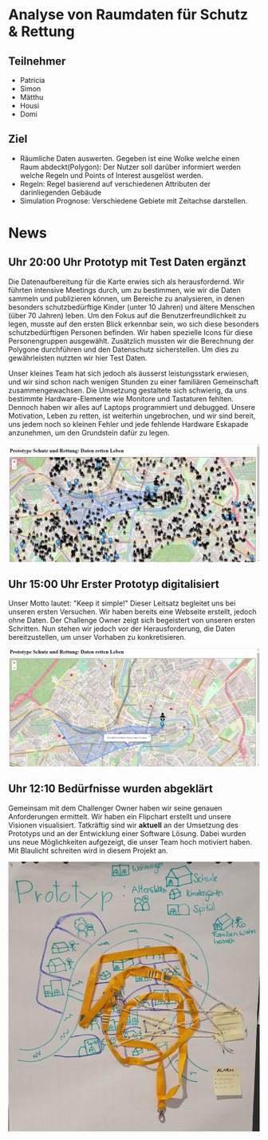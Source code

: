 # Analyse von Raumdaten für Schutz & Rettung

## Teilnehmer

- Patricia
- Simon
- Mätthu
- Housi
- Domi

## Ziel

- Räumliche Daten auswerten. Gegeben ist eine Wolke welche einen Raum abdeckt(Polygon): Der Nutzer soll darüber informiert werden welche Regeln und Points of Interest ausgelöst werden.
- Regeln: Regel basierend auf verschiedenen Attributen der darinliegenden Gebäude
- Simulation Prognose: Verschiedene Gebiete mit Zeitachse darstellen.

# News

## Uhr 20:00 Uhr Prototyp mit Test Daten ergänzt

Die Datenaufbereitung für die Karte erwies sich als herausfordernd. Wir führten intensive Meetings durch, um zu bestimmen, wie wir die Daten sammeln und publizieren können, um Bereiche zu analysieren, in denen besonders schutzbedürftige Kinder (unter 10 Jahren) und ältere Menschen (über 70 Jahren) leben. Um den Fokus auf die Benutzerfreundlichkeit zu legen, musste auf den ersten Blick erkennbar sein, wo sich diese besonders schutzbedürftigen Personen befinden. Wir haben spezielle Icons für diese Personengruppen ausgewählt. Zusätzlich mussten wir die Berechnung der Polygone durchführen und den Datenschutz sicherstellen. Um dies zu gewährleisten nutzten wir hier Test Daten. 

Unser kleines Team hat sich jedoch als äusserst leistungsstark erwiesen, und wir sind schon nach wenigen Stunden zu einer familiären Gemeinschaft zusammengewachsen. Die Umsetzung gestaltete sich schwierig, da uns bestimmte Hardware-Elemente wie Monitore und Tastaturen fehlten. Dennoch haben wir alles auf Laptops programmiert und debugged. Unsere Motivation, Leben zu retten, ist weiterhin ungebrochen, und wir sind bereit, uns jedem noch so kleinen Fehler und jede fehlende Hardware Eskapade anzunehmen, um den Grundstein dafür zu legen.

![Weiterentwickelter Prototyp](Docs/Prototyp_Entwicklung2.jpg)

## Uhr 15:00 Uhr Erster Prototyp digitalisiert
Unser Motto lautet: "Keep it simple!" Dieser Leitsatz begleitet uns bei unseren ersten Versuchen. Wir haben bereits eine Webseite erstellt, jedoch ohne Daten. Der Challenge Owner zeigt sich begeistert von unseren ersten Schritten. Nun stehen wir jedoch vor der Herausforderung, die Daten bereitzustellen, um unser Vorhaben zu konkretisieren.

![Erster Prototyp](Docs/Prototyp_Entwicklung.jpg)

## Uhr 12:10 Bedürfnisse wurden abgeklärt
Gemeinsam mit dem Challenger Owner haben wir seine genauen Anforderungen ermittelt. Wir haben ein Flipchart erstellt und unsere Visionen visualisiert. Tatkräftig sind wir **aktuell** an der Umsetzung des Prototyps und an der Entwicklung einer Software Lösung. Dabei wurden uns neue Möglichkeiten aufgezeigt, die unser Team hoch motiviert haben. Mit Blaulicht schreiten wird in diesem Projekt an.

![FlipChart Prototyp](Docs/Prototyp_Daten_rettet_Leben.jpeg)
